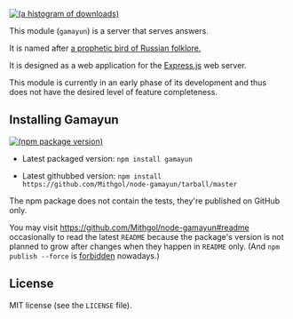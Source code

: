 [![(a histogram of downloads)](https://nodei.co/npm-dl/gamayun.png?height=3)](https://npmjs.org/package/gamayun)

This module (`gamayun`) is a server that serves answers.

It is named after [a prophetic bird of Russian folklore.](https://en.wikipedia.org/wiki/Gamayun)

It is designed as a web application for the [Express.js](http://expressjs.com/) web server.

This module is currently in an early phase of its development and thus does not have the desired level of feature completeness.

## Installing Gamayun

[![(npm package version)](https://nodei.co/npm/gamayun.png?downloads=true&downloadRank=true)](https://npmjs.org/package/gamayun)

* Latest packaged version: `npm install gamayun`

* Latest githubbed version: `npm install https://github.com/Mithgol/node-gamayun/tarball/master`

The npm package does not contain the tests, they're published on GitHub only.

You may visit https://github.com/Mithgol/node-gamayun#readme occasionally to read the latest `README` because the package's version is not planned to grow after changes when they happen in `README` only. (And `npm publish --force` is [forbidden](http://blog.npmjs.org/post/77758351673/no-more-npm-publish-f) nowadays.)

## License

MIT license (see the `LICENSE` file).
